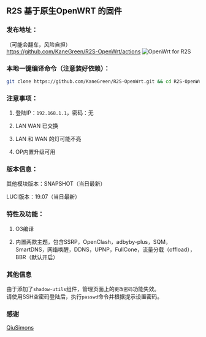 ## R2S 基于原生OpenWRT 的固件

### 发布地址：
（可能会翻车，风险自担）  
https://github.com/KaneGreen/R2S-OpenWrt/actions  ![OpenWrt for R2S](https://github.com/KaneGreen/R2S-OpenWrt/workflows/OpenWrt%20for%20R2S/badge.svg?branch=master)

### 本地一键编译命令（注意装好依赖）：
```sh
git clone https://github.com/KaneGreen/R2S-OpenWrt.git && cd R2S-OpenWrt && bash onekeyr2s.sh
```
### 注意事项：
1. 登陆IP：`192.168.1.1`，密码：无

2. LAN WAN 已交换

3. LAN 和 WAN 的灯可能不亮

4. OP内置升级可用

### 版本信息：
其他模块版本：SNAPSHOT（当日最新）

LUCI版本：19.07（当日最新）

### 特性及功能：
1. O3编译

2. 内置两款主题，包含SSRP，OpenClash，adbyby-plus，SQM，SmartDNS，网络唤醒，DDNS，UPNP，FullCone，流量分载（offload），BBR（默认开启）

### 其他信息
由于添加了`shadow-utils`组件，管理页面上的`更改密码`功能失效。  
请使用SSH空密码登陆后，执行`passwd`命令并根据提示设置密码。

### 感谢
[QiuSimons](https://github.com/QiuSimons/R2S-OpenWrt)
